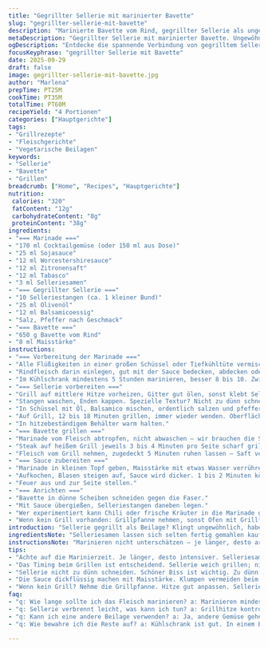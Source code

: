 ```yaml
---
title: "Gegrillter Sellerie mit marinierter Bavette"
slug: "gegrillter-sellerie-mit-bavette"
description: "Marinierte Bavette vom Rind, gegrillter Sellerie als ungewöhnliche Beilage. Die Mischung aus würziger, leicht scharfer Marinade mit Cocktailgemüse, Sojasauce und Tabasco bringt Geschmackstiefe. Sellerie wird mit Olivenöl und Balsamico auf dem Grill leicht knusprig, bleibt aber bissfest. Die Bavette bekommt durch Maisstärke in der Sauce Glanz und Bindung. Auf das Timing bei Grilltemperaturen kommt es an – Sellerie sanft, Fleisch heiß und schnell. Der Trick liegt im Umrühren der Marinade und im kontrollierten Grillen für Röstaromen ohne Austrocknen. Perfekt für Leute, die Salzbraten langweilig finden, aber weder Käse noch Eier vertragen."
metaDescription: "Gegrillter Sellerie mit marinierter Bavette. Ungewöhnliche Kombination mit tiefem Geschmack. Perfekt für Fleischliebhaber."
ogDescription: "Entdecke die spannende Verbindung von gegrilltem Sellerie und marinierter Bavette. Ein Genuss für Geschmacksexperimente."
focusKeyphrase: "gegrillter Sellerie mit Bavette"
date: 2025-09-29
draft: false
image: gegrillter-sellerie-mit-bavette.jpg
author: "Marlena"
prepTime: PT25M
cookTime: PT35M
totalTime: PT60M
recipeYield: "4 Portionen"
categories: ["Hauptgerichte"]
tags:
- "Grillrezepte"
- "Fleischgerichte"
- "Vegetarische Beilagen"
keywords:
- "Sellerie"
- "Bavette"
- "Grillen"
breadcrumb: ["Home", "Recipes", "Hauptgerichte"]
nutrition: 
 calories: "320"
 fatContent: "12g"
 carbohydrateContent: "8g"
 proteinContent: "38g"
ingredients:
- "=== Marinade ==="
- "170 ml Cocktailgemüse (oder 150 ml aus Dose)"
- "25 ml Sojasauce"
- "12 ml Worcestershiresauce"
- "12 ml Zitronensaft"
- "12 ml Tabasco"
- "3 ml Selleriesamen"
- "=== Gegrillter Sellerie ==="
- "10 Selleriestangen (ca. 1 kleiner Bund)"
- "25 ml Olivenöl"
- "12 ml Balsamicoessig"
- "Salz, Pfeffer nach Geschmack"
- "=== Bavette ==="
- "650 g Bavette vom Rind"
- "8 ml Maisstärke"
instructions:
- "=== Vorbereitung der Marinade ==="
- "Alle Flüßigkeiten in einer großen Schüssel oder Tiefkühltüte vermischen; Selleriesamen mahlen oder leicht zerdrücken für mehr Aroma. "
- "Rindfleisch darin einlegen, gut mit der Sauce bedecken, abdecken oder Sack verschließen."
- "Im Kühlschrank mindestens 5 Stunden marinieren, besser 8 bis 10. Zwischendurch wenden, damit sich der Geschmack verteilt. "
- "=== Sellerie vorbereiten ==="
- "Grill auf mittlere Hitze vorheizen, Gitter gut ölen, sonst klebt Sellerie sofort."
- "Stangen waschen, Enden kappen. Spezielle Textur? Nicht zu dünn schneiden, Sellerie soll bissfest bleiben."
- "In Schüssel mit Öl, Balsamico mischen, ordentlich salzen und pfeffern."
- "Auf Grill, 12 bis 18 Minuten grillen, immer wieder wenden. Oberfläche wird dunkler, riecht rauchig, Sellerie bleibt knackig, leicht süßlich."
- "In hitzebeständigem Behälter warm halten."
- "=== Bavette grillen ==="
- "Marinade vom Fleisch abtropfen, nicht abwaschen – wir brauchen die Sauce später."
- "Steak auf heißem Grill jeweils 3 bis 4 Minuten pro Seite scharf grillen. Ränder leicht angebrannt? Okay, mehr Geschmack."
- "Fleisch vom Grill nehmen, zugedeckt 5 Minuten ruhen lassen – Saft verteilt sich, nicht schneiden zu früh."
- "=== Sauce zubereiten ==="
- "Marinade in kleinen Topf geben, Maisstärke mit etwas Wasser verrühren und in die Sauce rühren."
- "Aufkochen, Blasen steigen auf, Sauce wird dicker. 1 bis 2 Minuten köcheln lassen, schmecken und abschmecken – zu sauer? Honig rein. "
- "Feuer aus und zur Seite stellen."
- "=== Anrichten ==="
- "Bavette in dünne Scheiben schneiden gegen die Faser."
- "Mit Sauce übergießen, Selleriestangen daneben legen."
- "Wer experimentiert kann Chili oder frische Kräuter in die Marinade geben – aufregend."
- "Wenn kein Grill vorhanden: Grillpfanne nehmen, sonst Ofen mit Grillfunktion, Sellerie in Pfanne anbraten bis karamellisiert, Fleisch in Pfanne scharf anbraten und dann im Ofen weitergaren."
introduction: "Sellerie gegrillt als Beilage? Klingt ungewöhnlich, habe ich erst durch Zufall ausprobiert. Bei vielen Versuchen mit einfachen Beilagen fehlte mir das gewisse Etwas. Die Kombination mit einer kräftigen, würzigen Bavette vom Rind hat mich sofort überzeugt. Die Säure und Schärfe der Marinade bringt Schwung, Sellerie bleibt dank kurzem, kontrolliertem Grillen knackig. Wichtig war auch die Bindung der Sauce durch Maisstärke, sonst würde die Marinade zu dünn wirken. Ohne Milchprodukte, Ei oder Nüsse. Perfekt für Allergiker. Für den Grillfan, der gern mal was Neues macht und nicht nur Steaks brutzelt. Der Trick ist das Timing und nie das Fleisch zu früh anschneiden."
ingredientsNote: "Selleriesamen lassen sich selten fertig gemahlen kaufen, deshalb zerquetsche ich sie immer kurz im Mörser. Cocktailgemüse aus der Dose geht, frisches wäre aber besser, wenn Zeit ist. Tabasco gibt der Marinade einen Kick, alternativ Sriracha oder Chilipulver nehmen. Das Fleisch nach Qualität auswählen, Bavette eignet sich gut wegen seiner Marmorierung. Die Maisstärke sorgt für eine schöne Textur der Sauce, kann man auch durch Kartoffelstärke ersetzen. Beim Öl verwende ich gutes Olivenöl, gibt Aroma, aber wer mag, nimmt neutrales Pflanzenöl. Balsamico bringt Süße und Säure, hier sollte aber nicht gespart werden, sonst fehlt es an Tiefe."
instructionsNote: "Marinieren nicht unterschätzen – je länger, desto aromatischer. Temperatur beim Grillen ist essenziell: zu heiß und Sellerie verbrennt, zu kalt und er wird matschig. Fett auf dem Grillrost verhindert Kleben, habe ich oft vernachlässigt. Fleisch dünn schneiden, sonst beißen leicht zu große Stücke trocken. Sauce nach Geschmack anpassen, auch mal mit einem kleinen Schluck Honig experimentieren wenn zu scharf. Ruhezeit für Fleisch nicht überspringen, sonst läuft Kraft raus und es wird zäh. Wenn kein Grill verfügbar, der Backofen mit Grillfunktion hält Temperaturen aber er fehlt das echte Raucharoma. Im Zweifelsfall auf Herdpfanne setzen, Sellerie darin braten und Fleisch scharf anbraten, dann gar ziehen lassen. Rühren in der Sauce nicht vergessen – klumpt sonst."
tips:
- "Achte auf die Marinierzeit. Je länger, desto intensiver. Selleriesamen selbst mahlen für mehr Aroma. Frisches Gemüse vorziehen. Es macht einen Unterschied."
- "Das Timing beim Grillen ist entscheidend. Sellerie weich grillen; nicht vergessen, das Gemüse öfter zu wenden. Kontrolle ist wichtig, um das Raucharoma zu genießen."
- "Sellerie nicht zu dünn schneiden. Schöner Biss ist wichtig. Zu dünn wird matschig. Und das wollen wir nicht."
- "Die Sauce dickflüssig machen mit Maisstärke. Klumpen vermeiden beim Umrühren. Vor dem Kochen gut verrühren. Dann aufkochen und köcheln lassen. Schmecken und anpassen."
- "Wenn kein Grill? Nehme die Grillpfanne. Hitze gut anpassen. Sellerie karamellisieren, Fleisch scharf anbraten. Im Ofen garen, nicht austrocknen."
faq:
- "q: Wie lange sollte ich das Fleisch marinieren? a: Marinieren mindestens 5 Stunden, optimal sind 8-10 Stunden. Dadurch entfaltet sich der Geschmack. Regelmäßig wenden."
- "q: Sellerie verbrennt leicht, was kann ich tun? a: Grillhitze kontrollieren. Zuerst mittlere Hitze. Dann etwas höher für Röstaromen. Vorsicht beim Wenden."
- "q: Kann ich eine andere Beilage verwenden? a: Ja, andere Gemüse gehen auch. Zucchini oder Paprika sind gut. Hauptsache knackig und gut gewürzt."
- "q: Wie bewahre ich die Reste auf? a: Kühlschrank ist gut. In einem Behälter mit Deckel. Am besten schnell verzehren, damit die Aromen erhalten bleiben."

---
```

